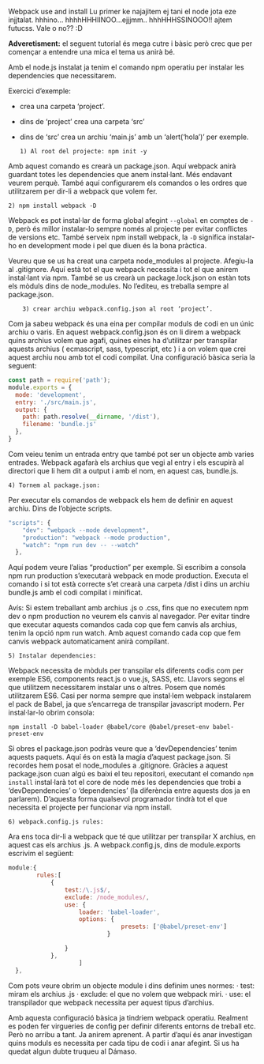 Webpack use and install
Lu primer ke najajitem ej tani el node jota eze injjtalat. hhhino… hhhhHHHIINOO...ejjjmm.. hhhHHHSSINOOO!! ajtem futucss. Vale o no?? :D 

**Adveretisment:** el seguent tutorial és mega cutre i bàsic però crec que per començar a entendre una mica el tema us anirà bé. 

Amb el node.js instalat ja tenim el comando npm operatiu per instalar les dependencies que necessitarem. 

Exercici d’exemple: 

* crea una carpeta ‘project’. 
* dins de ‘project’ crea una carpeta ‘src’
* dins de ‘src’ crea un archiu ‘main.js’ amb un ‘alert(‘hola’)’ per exemple.
 
	
     ```1) Al root del projecte: npm init -y```

Amb aquest comando es crearà un package.json. Aquí webpack anirà guardant totes les dependencies que anem instal·lant. Més endavant veurem perquè. També aquí configurarem els comandos o les ordres que utilitzarem per dir-li a webpack que volem fer.
	
	2) npm install webpack -D

Webpack es pot instal·lar de forma global afegint `--global` en comptes de `-D`, però és millor instalar-lo sempre només al projecte per evitar conflictes de versions etc. També serveix npm install webpack, la `-D` significa instalar-ho en development mode i pel que diuen és la bona pràctica. 

Veureu que se us ha creat una carpeta node_modules al projecte. Afegiu-la al .gitignore. Aquí està tot el que webpack necessita i tot el que anirem instal·lant via npm. També se us crearà un package.lock.json on estàn tots els mòduls dins de node_modules. No l’editeu, es treballa sempre al package.json.

     	3) crear archiu webpack.config.json al root ‘project’.

Com ja sabeu webpack és una eina per compilar moduls de codi en un únic archiu o varis. En aquest webpack.config.json és on li direm a webpack quins archius volem que agafi, quines eines ha d’utilitzar per transpilar aquests archius ( ecmascript, sass, typescript, etc ) i a on volem que crei aquest archiu nou amb tot el codi compilat. Una configuració bàsica seria la seguent:

```javascript
const path = require('path');
module.exports = {
  mode: 'development',
  entry: './src/main.js',
  output: {
    path: path.resolve(__dirname, '/dist'),
    filename: 'bundle.js'
  },
}
```

Com veieu tenim un entrada entry que també pot ser un objecte amb varies entrades. Webpack agafarà els archius que vegi al entry i els escupirà al directori que li hem dit a output i amb el nom, en aquest cas, bundle.js.

	4) Tornem al package.json: 

Per executar els comandos de webpack els hem de definir en aquest archiu. Dins de l’objecte scripts.

```javascript
"scripts": {
    "dev": "webpack --mode development",
    "production": "webpack --mode production",
    "watch": "npm run dev -- --watch"
  },
```

Aquí podem veure l’alias “production” per exemple. Si escribim a consola npm run production s’executarà webpack en mode production. Executa el comando i si tot està correcte s’et crearà una carpeta /dist i dins un archiu bundle.js amb el codi compilat i minificat.

Avís: Si estem treballant amb archius .js o .css, fins que no executem npm dev o npm production no veurem els canvis al navegador. Per evitar tindre que executar aquests comandos cada cop que fem canvis als archius, tenim la opció npm run watch. Amb aquest comando cada cop que fem canvis webpack automaticament anirà compilant.


	5) Instalar dependencies: 

Webpack necessita de mòduls per transpilar els diferents codis com per exemple ES6, components react.js o vue.js, SASS, etc. Llavors segons el que utilitzem necessitarem instalar uns o altres. Posem que només utilitzarem ES6. Casi per norma sempre que instal·lem webpack instalarem el pack de Babel, ja que s’encarrega de transpilar javascript modern. Per instal·lar-lo obrim consola:

`npm install -D babel-loader @babel/core @babel/preset-env babel-preset-env`

Si obres el package.json podràs veure que a ‘devDependencies’ tenim aquests paquets. Aquí és on està la magia d’aquest package.json. Si recordes hem posat el node_modules a .gitignore. Gràcies a aquest package.json cuan algú es baixi el teu repositori, executant el comando `npm install` instal·larà tot el core de node més les dependencies que trobi a ‘devDependencies’ o ‘dependencies’ (la diferència entre aquests dos ja en parlarem). D’aquesta forma qualsevol programador tindrà tot el que necessita el projecte per funcionar via npm install.

	6) webpack.config.js rules: 

Ara ens toca dir-li a webpack que té que utilitzar per transpilar X archius, en aquest cas els archius .js. A webpack.config.js, dins de module.exports escrivim el següent:
```javascript
module:{
  		rules:[
  			{
  				test:/\.js$/,
  				exclude: /node_modules/,
  				use: {
  					loader: 'babel-loader',
					options: {
              					presets: ['@babel/preset-env']
            				}

  				}
  			},
  			  		]
  },
 ```

Com pots veure obrim un objecte module i dins definim unes normes: 
	· test: miram els archius .js
	· exclude: el que no volem que webpack miri.
	· use: el transpilador que webpack necessita per aquest tipus d’archius.

Amb aquesta configuració bàsica ja tindriem webpack operatiu. Realment es poden fer virgueries de config per definir diferents entorns de treball etc. Però no arribu a tant. Ja anirem aprenent. A partir d’aquí és anar investigan quins moduls es necessita per cada tipu de codi i anar afegint. Si us ha quedat algun dubte truqueu al Dámaso.

